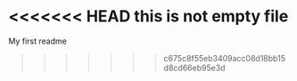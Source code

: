 <<<<<<< HEAD
this is not empty file 
=======
My first readme
>>>>>>> c675c8f55eb3409acc08d18bb15d8cd66eb95e3d
